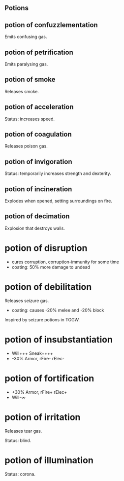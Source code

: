 ## Potions

## potion of confuzzlementation
Emits confusing gas.

## potion of petrification
Emits paralysing gas.

## potion of smoke
Releases smoke.

## potion of acceleration
Status: increases speed.

## potion of coagulation
Releases poison gas.

## potion of invigoration
Status: temporarily increases strength and dexterity.

## potion of incineration
Explodes when opened, setting surroundings on fire.

## potion of decimation
Explosion that destroys walls.

# potion of disruption
- cures corruption, corruption-immunity for some time
- coating: 50% more damage to undead

# potion of debilitation
Releases seizure gas.
- coating: causes -20% melee and -20% block

Inspired by seizure potions in TGGW.

# potion of insubstantiation
- Will+++ Sneak++++
- -30% Armor, rFire- rElec-

# potion of fortification
- +30% Armor, rFire+ rElec+
- Will-∞

# potion of irritation
Releases tear gas.

Status: blind.

# potion of illumination
Status: corona.
